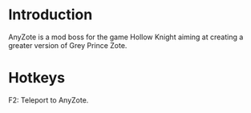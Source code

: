 # Introduction
AnyZote is a mod boss for the game Hollow Knight aiming at creating a greater version of Grey Prince Zote.

# Hotkeys
F2: Teleport to AnyZote.